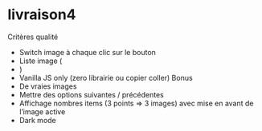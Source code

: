 # livraison4

Critères qualité
- Switch image à chaque clic sur le bouton 
- Liste image (<li>) 
- Vanilla JS only (zero librairie ou copier coller)
Bonus
- De vraies images
- Mettre des options suivantes / précédentes 
- Affichage nombres items (3 points => 3 images) avec mise en avant de l’image active 
- Dark mode

